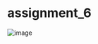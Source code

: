 # assignment_6

![image](https://github.com/McRodoku/assignment_6/assets/126914671/f8261d59-8adc-44e9-ae94-08eb640fe6d9)
